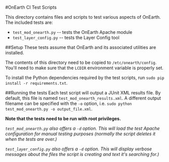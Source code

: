 #OnEarth CI Test Scripts

This directory contains files and scripts to test various aspects of OnEarth. The included tests are:


* `test_mod_onearth.py` -- tests the OnEarth Apache module
* `test_layer_config.py` -- tests the Layer Config tool

##Setup
These tests assume that OnEarth and its associated utilities are installed.

The contents of this directory need to be copied to `/etc/onearth/config`. You'll need to make sure that the `LCDIR` environment variable is properly set.

To install the Python dependencies required by the test scripts, run `sudo pip install -r requirements.txt`.

##Running the tests
Each test script will output a JUnit XML results file. By default, this file is named `test_mod_onearth_results.xml`. A different output filename can be specified with the `-o` option, i.e. `sudo python test_mod_onearth.py -o output_file.xml`.

**Note that the tests need to be run with root privileges.**

*`test_mod_onearth.py` also offers a `-d` option. This will load the test Apache configuration for manual testing purposes (normally the script deletes it when the tests are over.)*

*`test_layer_config.py` also offers a `-d` option. This will display verbose messages about the files the script is creating and text it's searching for.)*